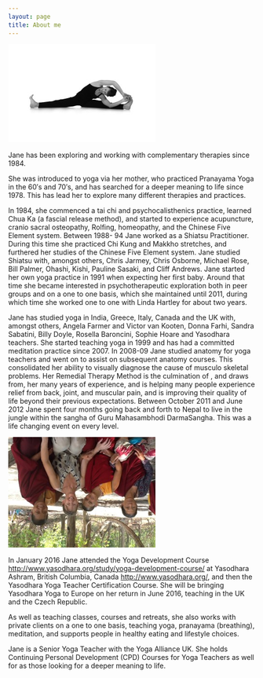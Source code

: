 ```yaml
---
layout: page
title: About me
---
```


![Jane doing yoga](/assets/img/E26A3574_pp-300x200.jpg)

Jane has been exploring and working with complementary therapies since 1984.

She was introduced to yoga via her mother, who practiced Pranayama Yoga in the 60′s and 70′s, and has searched for a deeper meaning to life since 1978. This has lead her to explore many different therapies and practices.

In 1984, she commenced a tai chi and psychocalisthenics practice, learned Chua Ka (a fascial release method), and started to experience acupuncture, cranio sacral osteopathy, Rolfing, homeopathy, and the Chinese Five Element system.
Between 1988- 94 Jane worked as a Shiatsu Practitioner. During this time she practiced Chi Kung and Makkho stretches, and furthered her studies of the Chinese Five Element system. Jane studied Shiatsu with, amongst others, Chris Jarmey, Chris Osborne, Michael Rose, Bill Palmer, Ohashi, Kishi, Pauline Sasaki, and Cliff Andrews.
Jane started her own yoga practice in 1991 when expecting her first baby. Around that time she became interested in psychotherapeutic exploration both in peer groups and on a one to one basis, which she maintained until 2011, during which time she worked one to one with Linda Hartley for about two years.

Jane has studied yoga in India, Greece, Italy, Canada and the UK with, amongst others, Angela Farmer and Victor van Kooten, Donna Farhi, Sandra Sabatini, Billy Doyle, Rosella Baroncini, Sophie Hoare and Yasodhara teachers. She started teaching yoga in 1999 and has had a committed meditation practice since 2007.
In 2008-09 Jane studied anatomy for yoga teachers and went on to assist on subsequent anatomy courses. This consolidated her ability to visually diagnose the cause of musculo skeletal problems.  Her Remedial Therapy Method is the culmination of , and draws from, her many years of experience, and is helping many people experience relief from back, joint, and muscular pain, and is improving their quality of life beyond their previous expectations.
Between October 2011 and June 2012 Jane spent four months going back and forth to Nepal to live in the jungle within the sangha of Guru Mahasambhodi DarmaSangha. This was a life changing event on every level.

![Sanga in Nepal with friends](/assets/img/photo1-e1356036990298-300x225.jpg)

In January 2016 Jane attended the Yoga Development Course http://www.yasodhara.org/study/yoga-development-course/ at Yasodhara Ashram, British Columbia, Canada http://www.yasodhara.org/, and then the Yasodhara Yoga Teacher Certification Course. She will be bringing Yasodhara Yoga to Europe on her return in June 2016, teaching in the UK and the Czech Republic.

As well as teaching classes, courses and retreats, she also works with private clients on a one to one basis, teaching yoga, pranayama (breathing), meditation, and supports people in healthy eating and lifestyle choices.

Jane is a Senior Yoga Teacher with the Yoga Alliance UK. She holds Continuing Personal Development (CPD) Courses for Yoga Teachers as well for as those looking for a deeper meaning to life.
